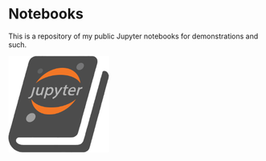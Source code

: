 # Notebooks
 This is a repository of my public Jupyter notebooks for demonstrations and such. 
<!---![Jupyter logo](jupyter_logo.png)--->
<img src="jupyter_logo.png" alt="Jupyter logo" width="200"/>
